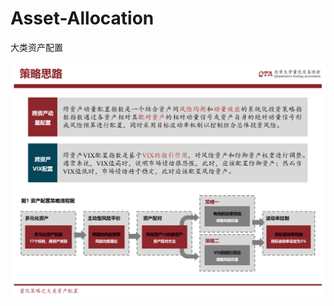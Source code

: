 # Asset-Allocation
大类资产配置

![image](https://github.com/PanyuLi/Asset-Allocation/blob/main/3.%20doc/%E7%AD%96%E7%95%A5%E6%80%BB%E4%BD%93%E6%80%9D%E8%B7%AF.png)
